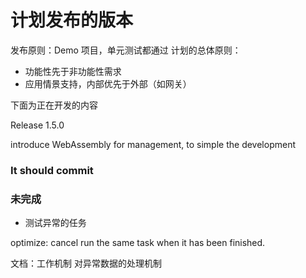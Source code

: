# 计划发布的版本

发布原则：Demo 项目，单元测试都通过 计划的总体原则：

- 功能性先于非功能性需求
- 应用情景支持，内部优先于外部（如网关）

下面为正在开发的内容

Release 1.5.0

introduce WebAssembly for management, to simple the development
 
### It should commit

### 未完成


- 测试异常的任务

optimize: cancel run the same task when it has been finished.

文档：工作机制
    对异常数据的处理机制
